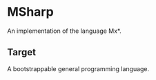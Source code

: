 # MSharp #

An implementation of the language Mx*.

## Target ##

A bootstrappable general programming language.